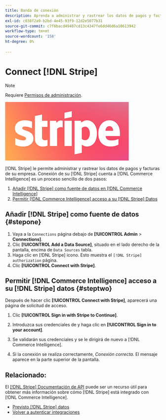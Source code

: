 ```yaml
---
title: Banda de conexión
description: Aprenda a administrar y rastrear los datos de pagos y facturas de su empresa.
exl-id: c038f2a9-b2bd-4e45-93f9-12d2e5077b31
source-git-commit: c7f6bacd49487cd13c4347fe6dd46d6a10613942
workflow-type: tm+mt
source-wordcount: '158'
ht-degree: 0%

---
```


# Connect [!DNL Stripe]

>[!NOTE]
>
>Requiere [Permisos de administración](../../../administrator/user-management/user-management.md).

![](../../../assets/stripe-logo.png)

[!DNL Stripe] le permite administrar y rastrear los datos de pagos y facturas de su empresa. Conexión de su [!DNL Stripe] cuenta a [!DNL Commerce Intelligence] es un proceso sencillo de dos pasos:

1. [Añadir [!DNL Stripe] como fuente de datos en [!DNL Commerce Intelligence]](#stepone)
1. [Permitir [!DNL Commerce Intelligence] acceso a su [!DNL Stripe] Datos](#steptwo)

## Añadir [!DNL Stripe] como fuente de datos {#stepone}

1. Vaya a la `Connections` página debajo de **[!UICONTROL Admin** > **Connections]**.
1. Clic **[!UICONTROL Add a Data Source]**, situado en el lado derecho de la pantalla, encima de `Data Sources` tabla.
1. Haga clic en [!DNL Stripe] icono. Esto muestra el `[!DNL Stripe] authorization` página.
1. Clic **[!UICONTROL Connect with Stripe]**.

## Permitir [!DNL Commerce Intelligence] acceso a su [!DNL Stripe] datos {#steptwo}

Después de hacer clic **[!UICONTROL Connect with Stripe]**, aparecerá una página de solicitud de acceso.

1. Clic **[!UICONTROL Sign in with Stripe to Continue]**.

1. Introduzca sus credenciales de y haga clic en **[!UICONTROL Sign in to your account]**.

1. Se validarán sus credenciales y se le dirigirá de nuevo a [!DNL Commerce Intelligence].

1. Si la conexión se realiza correctamente, *Conexión correcta.* El mensaje aparece en la parte superior de la pantalla.

## Relacionado:

El [[!DNL Stripe] Documentación de API](https://stripe.com/docs/api) puede ser un recurso útil para obtener más información sobre cómo [!DNL Stripe] está integrado con [!DNL Commerce Intelligence].

* [Previsto [!DNL Stripe] datos](../integrations/stripe-data.md)
* [Volver a autenticar integraciones](https://experienceleague.adobe.com/docs/commerce-knowledge-base/kb/how-to/mbi-reauthenticating-integrations.html)
